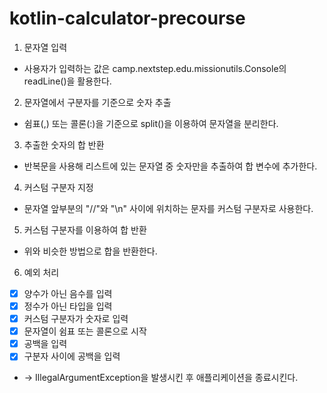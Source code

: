 # kotlin-calculator-precourse

1. 문자열 입력
- 사용자가 입력하는 값은 camp.nextstep.edu.missionutils.Console의 readLine()을 활용한다.

2. 문자열에서 구분자를 기준으로 숫자 추출
- 쉼표(,) 또는 콜론(:)을 기준으로 split()을 이용하여 문자열을 분리한다.

3. 추출한 숫자의 합 반환
- 반복문을 사용해 리스트에 있는 문자열 중 숫자만을 추출하여 합 변수에 추가한다.

4. 커스텀 구분자 지정
- 문자열 앞부분의 "//"와 "\n" 사이에 위치하는 문자를 커스텀 구분자로 사용한다.

5. 커스텀 구분자를 이용하여 합 반환
- 위와 비슷한 방법으로 합을 반환한다.

6. 예외 처리
- [X] 양수가 아닌 음수를 입력
- [x] 정수가 아닌 타입을 입력
- [x] 커스텀 구분자가 숫자로 입력
- [x] 문자열이 쉼표 또는 콜론으로 시작
- [x] 공백을 입력
- [x] 구분자 사이에 공백을 입력
-  -> IllegalArgumentException을 발생시킨 후 애플리케이션을 종료시킨다.